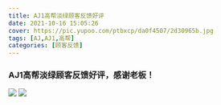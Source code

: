 ```yaml
---
title: AJ1高帮淡绿顾客反馈好评
date: 2021-10-16 15:05:26
cover: https://pic.yupoo.com/ptbxcp/da0f4507/2d30965b.jpg
tags: [AJ,AJ1,高帮]
categories: [顾客反馈]
---
```


###  AJ1高帮淡绿顾客反馈好评，感谢老板！
![](https://pic.yupoo.com/ptbxcp/e5999c90/c6cb6b66.jpg)
![](https://pic.yupoo.com/ptbxcp/da0f4507/2d30965b.jpg)
